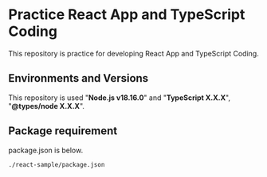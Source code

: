 # Practice React App and TypeScript Coding

This repository is practice for developing React App and TypeScript Coding.

## Environments and Versions

This repository is used "**Node.js v18.16.0**" and "**TypeScript X.X.X**", "**@types/node X.X.X**".

## Package requirement

package.json is below.

`./react-sample/package.json`
